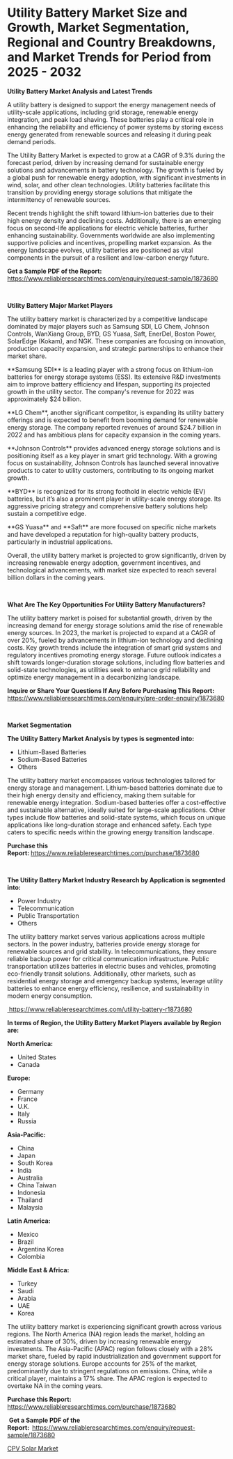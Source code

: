<p><h1>Utility Battery Market Size and Growth, Market Segmentation, Regional and Country Breakdowns, and Market Trends for Period from 2025 -  2032</h1></p><p><strong>Utility Battery Market Analysis and Latest Trends</strong></p>
<p><p>A utility battery is designed to support the energy management needs of utility-scale applications, including grid storage, renewable energy integration, and peak load shaving. These batteries play a critical role in enhancing the reliability and efficiency of power systems by storing excess energy generated from renewable sources and releasing it during peak demand periods.</p><p>The Utility Battery Market is expected to grow at a CAGR of 9.3% during the forecast period, driven by increasing demand for sustainable energy solutions and advancements in battery technology. The growth is fueled by a global push for renewable energy adoption, with significant investments in wind, solar, and other clean technologies. Utility batteries facilitate this transition by providing energy storage solutions that mitigate the intermittency of renewable sources.</p><p>Recent trends highlight the shift toward lithium-ion batteries due to their high energy density and declining costs. Additionally, there is an emerging focus on second-life applications for electric vehicle batteries, further enhancing sustainability. Governments worldwide are also implementing supportive policies and incentives, propelling market expansion. As the energy landscape evolves, utility batteries are positioned as vital components in the pursuit of a resilient and low-carbon energy future.</p></p>
<p><strong>Get a Sample PDF of the Report:&nbsp;</strong> <a href="https://www.reliableresearchtimes.com/enquiry/request-sample/1873680?utm_campaign=3087&utm_medium=2&utm_source=Github&utm_content=ia&utm_term=07042025&utm_id=utility-battery">https://www.reliableresearchtimes.com/enquiry/request-sample/1873680</a></p>
<p>&nbsp;</p>
<p><strong>Utility Battery Major Market Players</strong></p>
<p><p>The utility battery market is characterized by a competitive landscape dominated by major players such as Samsung SDI, LG Chem, Johnson Controls, WanXiang Group, BYD, GS Yuasa, Saft, EnerDel, Boston Power, SolarEdge (Kokam), and NGK. These companies are focusing on innovation, production capacity expansion, and strategic partnerships to enhance their market share.</p><p>**Samsung SDI** is a leading player with a strong focus on lithium-ion batteries for energy storage systems (ESS). Its extensive R&D investments aim to improve battery efficiency and lifespan, supporting its projected growth in the utility sector. The company's revenue for 2022 was approximately $24 billion.</p><p>**LG Chem**, another significant competitor, is expanding its utility battery offerings and is expected to benefit from booming demand for renewable energy storage. The company reported revenues of around $24.7 billion in 2022 and has ambitious plans for capacity expansion in the coming years.</p><p>**Johnson Controls** provides advanced energy storage solutions and is positioning itself as a key player in smart grid technology. With a growing focus on sustainability, Johnson Controls has launched several innovative products to cater to utility customers, contributing to its ongoing market growth.</p><p>**BYD** is recognized for its strong foothold in electric vehicle (EV) batteries, but it’s also a prominent player in utility-scale energy storage. Its aggressive pricing strategy and comprehensive battery solutions help sustain a competitive edge.</p><p>**GS Yuasa** and **Saft** are more focused on specific niche markets and have developed a reputation for high-quality battery products, particularly in industrial applications. </p><p>Overall, the utility battery market is projected to grow significantly, driven by increasing renewable energy adoption, government incentives, and technological advancements, with market size expected to reach several billion dollars in the coming years.</p></p>
<p>&nbsp;</p>
<p><strong>What Are The Key Opportunities For Utility Battery Manufacturers?</strong></p>
<p><p>The utility battery market is poised for substantial growth, driven by the increasing demand for energy storage solutions amid the rise of renewable energy sources. In 2023, the market is projected to expand at a CAGR of over 20%, fueled by advancements in lithium-ion technology and declining costs. Key growth trends include the integration of smart grid systems and regulatory incentives promoting energy storage. Future outlook indicates a shift towards longer-duration storage solutions, including flow batteries and solid-state technologies, as utilities seek to enhance grid reliability and optimize energy management in a decarbonizing landscape.</p></p>
<p><strong>Inquire or Share Your Questions If Any Before Purchasing This Report:</strong> <a href="https://www.reliableresearchtimes.com/enquiry/pre-order-enquiry/1873680?utm_campaign=3087&utm_medium=2&utm_source=Github&utm_content=ia&utm_term=07042025&utm_id=utility-battery">https://www.reliableresearchtimes.com/enquiry/pre-order-enquiry/1873680</a></p>
<p>&nbsp;</p>
<p><strong>Market Segmentation</strong></p>
<p><strong>The Utility Battery Market Analysis by types is segmented into:</strong></p>
<p><ul><li>Lithium-Based Batteries</li><li>Sodium-Based Batteries</li><li>Others</li></ul></p>
<p><p>The utility battery market encompasses various technologies tailored for energy storage and management. Lithium-based batteries dominate due to their high energy density and efficiency, making them suitable for renewable energy integration. Sodium-based batteries offer a cost-effective and sustainable alternative, ideally suited for large-scale applications. Other types include flow batteries and solid-state systems, which focus on unique applications like long-duration storage and enhanced safety. Each type caters to specific needs within the growing energy transition landscape.</p></p>
<p><strong>Purchase this Report:&nbsp;</strong><a href="https://www.reliableresearchtimes.com/purchase/1873680?utm_campaign=3087&utm_medium=2&utm_source=Github&utm_content=ia&utm_term=07042025&utm_id=utility-battery">https://www.reliableresearchtimes.com/purchase/1873680</a></p>
<p>&nbsp;</p>
<p><strong>The Utility Battery Market Industry Research by Application is segmented into:</strong></p>
<p><ul><li>Power Industry</li><li>Telecommunication</li><li>Public Transportation</li><li>Others</li></ul></p>
<p><p>The utility battery market serves various applications across multiple sectors. In the power industry, batteries provide energy storage for renewable sources and grid stability. In telecommunications, they ensure reliable backup power for critical communication infrastructure. Public transportation utilizes batteries in electric buses and vehicles, promoting eco-friendly transit solutions. Additionally, other markets, such as residential energy storage and emergency backup systems, leverage utility batteries to enhance energy efficiency, resilience, and sustainability in modern energy consumption.</p></p>
<p><a href="https://www.reliableresearchtimes.com/utility-battery-r1873680?utm_campaign=3087&utm_medium=2&utm_source=Github&utm_content=ia&utm_term=07042025&utm_id=utility-battery">&nbsp;https://www.reliableresearchtimes.com/utility-battery-r1873680</a></p>
<p><strong>In terms of Region, the Utility Battery Market Players available by Region are:</strong></p>
<p>
    <p> <strong> North America: </strong>
        <ul>
            <li>United States</li>
            <li>Canada</li>
        </ul>
        </p> 
    <p> <strong> Europe: </strong>
        <ul>
            <li>Germany</li>
            <li>France</li>
            <li>U.K.</li>
            <li>Italy</li>
            <li>Russia</li>
        </ul>
        </p> 
    <p> <strong> Asia-Pacific: </strong>
        <ul>
            <li>China</li>
            <li>Japan</li>
            <li>South Korea</li>
            <li>India</li>
            <li>Australia</li>
            <li>China Taiwan</li>
            <li>Indonesia</li>
            <li>Thailand</li>
            <li>Malaysia</li>
        </ul>
        </p> 
    <p> <strong> Latin America: </strong>
        <ul>
            <li>Mexico</li>
            <li>Brazil</li>
            <li>Argentina Korea</li>
            <li>Colombia</li>
        </ul>
        </p> 
    <p> <strong> Middle East & Africa: </strong>
        <ul>
            <li>Turkey</li>
            <li>Saudi</li>
            <li>Arabia</li>
            <li>UAE</li>
            <li>Korea</li>
        </ul>
    </p>
    </p>
<p><p>The utility battery market is experiencing significant growth across various regions. The North America (NA) region leads the market, holding an estimated share of 30%, driven by increasing renewable energy investments. The Asia-Pacific (APAC) region follows closely with a 28% market share, fueled by rapid industrialization and government support for energy storage solutions. Europe accounts for 25% of the market, predominantly due to stringent regulations on emissions. China, while a critical player, maintains a 17% share. The APAC region is expected to overtake NA in the coming years.</p></p>
<p><strong>Purchase this Report: </strong><a href="https://www.reliableresearchtimes.com/purchase/1873680?utm_campaign=3087&utm_medium=2&utm_source=Github&utm_content=ia&utm_term=07042025&utm_id=utility-battery">https://www.reliableresearchtimes.com/purchase/1873680</a></p>
<p>&nbsp;<strong>Get a Sample PDF of the Report:&nbsp;&nbsp;</strong><a href="https://www.reliableresearchtimes.com/enquiry/request-sample/1873680?utm_campaign=3087&utm_medium=2&utm_source=Github&utm_content=ia&utm_term=07042025&utm_id=utility-battery">https://www.reliableresearchtimes.com/enquiry/request-sample/1873680</a></p>
<p><strong></strong></p>
<p><p><a href="https://github.com/rianttegang/Market-Research-Report-List-1/blob/main/cpv-solar-market.md?utm_campaign=3087&utm_medium=2&utm_source=Github&utm_content=ia&utm_term=07042025&utm_id=utility-battery">CPV Solar Market</a></p></p>